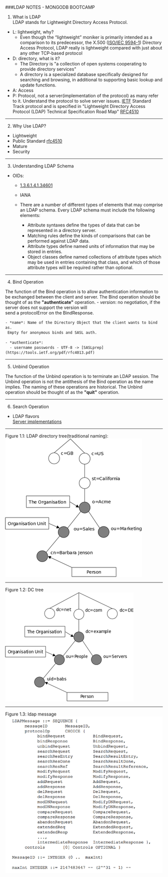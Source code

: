 ###LDAP NOTES - MONGODB BOOTCAMP

1. What is LDAP  
LDAP stands for Lightweight Directory Access Protocol.

  - L: lightweight, why?
    - Even though the “lightweight” moniker is primarily intended as a comparison to its predecessor, the X.500 ([ISO/IEC 9594-1](http://www.itu.int/rec/T-REC-X.500-201210-S)) Directory Access Protocol, LDAP really is lightweight compared with just about any other TCP-based protocol
  - D: directory, what is it?
    - The Directory is "a collection of open systems cooperating to provide
 directory services"
    - A directory is a specialized database specifically designed for searching and browsing, in additional to supporting basic lookup and update functions.
  - A: Access
  - P: Protocol, not a server(implementation of the protocol) as many refer to it.
  Understand the protocol to solve server issues. [IETF](http://www.ietf.org/) Standard Track protocol and is specified in "Lightweight Directory Access Protocol (LDAP) Technical Specification Road Map" [RFC4510](http://www.rfc-editor.org/rfc/rfc4510.txt)  

---

2. Why Use LDAP?

  - Lightweight  
  - Public Standard [rfc4510](https://tools.ietf.org/pdf/rfc4510.pdf)  
  - Mature  
  - Security  

---

3. Understanding LDAP Schema  
  - OIDs:  
    - [1.3.6.1.4.1.34601](https://www.iana.org/assignments/enterprise-numbers/enterprise-numbers)
    - IANA  

    - There are a number of different types of elements that may comprise an LDAP schema. Every LDAP schema must include the following elements:
      - Attribute syntaxes define the types of data that can be represented in a directory server.  
      - Matching rules define the kinds of comparisons that can be performed against LDAP data.  
      - Attribute types define named units of information that may be stored in entries.   
      - Object classes define named collections of attribute types which may be used in entries containing that class, and which of those attribute types will be required rather than optional.  

---

4. Bind Operation  

  The function of the Bind operation is to allow authentication
 information to be exchanged between the client and server.
  The Bind operation should be thought of as the **"authenticate"** operation.
    - *version*: no negotiation, if the server does not support the version will  
    send a protocolError on the BindResponse.

    - *name*: Name of the Directory Object that the client wants to bind as.  
     Empty for anonymous binds and SASL auth.

    - *authenticate*:
      - username passwords - UTF-8 -> [SASLprep](https://tools.ietf.org/pdf/rfc4013.pdf)

---

5. Unbind Operation

  The function of the Unbind operation is to terminate an LDAP session.
 The Unbind operation is not the antithesis of the Bind operation as
 the name implies. The naming of these operations are historical.
 The Unbind operation should be thought of as the **"quit"** operation.

---

6. Search Operation

- LDAP flavors  
[Server implementations](https://en.wikipedia.org/wiki/List_of_LDAP_software#Server_software)

---

  Figure 1.1: LDAP directory tree(traditional naming):  
![Figure 1.1: LDAP directory tree(traditional naming)](intro_tree.png)

---

  Figure 1.2: DC tree  
  ![Figure 1.2: DC tree](intro_dctree.png)

---

  Figure 1.3: ldap message  
  ![Figure 2.3: LDAP message](intro_ldap_message.png)
